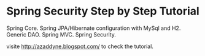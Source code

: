 <h1>Spring Security Step by Step Tutorial </h1>

Spring Core.
Spring JPA/Hibernate configuration with MySql and H2.
Generic DAO.
Spring MVC.
Spring Security.

visite http://azaddyne.blogspot.com/ to check the tutorial.
